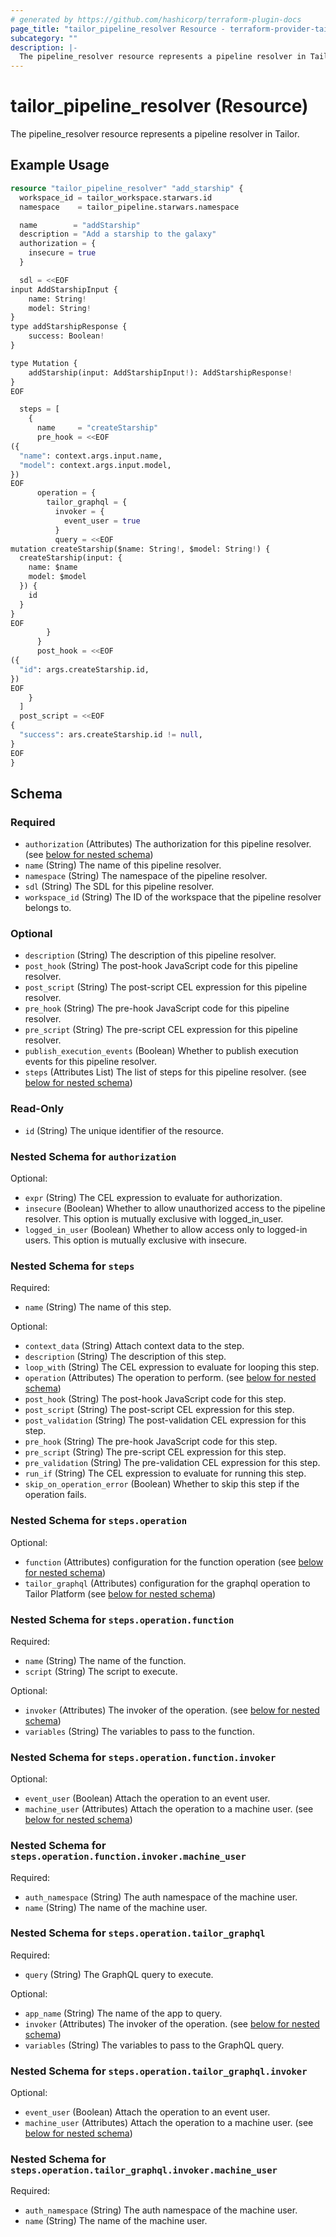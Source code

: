 ```yaml
---
# generated by https://github.com/hashicorp/terraform-plugin-docs
page_title: "tailor_pipeline_resolver Resource - terraform-provider-tailor"
subcategory: ""
description: |-
  The pipeline_resolver resource represents a pipeline resolver in Tailor.
---
```


# tailor_pipeline_resolver (Resource)

The pipeline_resolver resource represents a pipeline resolver in Tailor.

## Example Usage

```terraform
resource "tailor_pipeline_resolver" "add_starship" {
  workspace_id = tailor_workspace.starwars.id
  namespace    = tailor_pipeline.starwars.namespace

  name        = "addStarship"
  description = "Add a starship to the galaxy"
  authorization = {
    insecure = true
  }

  sdl = <<EOF
input AddStarshipInput {
    name: String!
    model: String!
}
type addStarshipResponse {
    success: Boolean!
}

type Mutation {
    addStarship(input: AddStarshipInput!): AddStarshipResponse!
}
EOF

  steps = [
    {
      name     = "createStarship"
      pre_hook = <<EOF
({
  "name": context.args.input.name,
  "model": context.args.input.model,
})
EOF
      operation = {
        tailor_graphql = {
          invoker = {
            event_user = true
          }
          query = <<EOF
mutation createStarship($name: String!, $model: String!) {
  createStarship(input: {
    name: $name
    model: $model
  }) {
    id
  }
}
EOF
        }
      }
      post_hook = <<EOF
({
  "id": args.createStarship.id,
})
EOF
    }
  ]
  post_script = <<EOF
{
  "success": ars.createStarship.id != null,
}
EOF
}
```

<!-- schema generated by tfplugindocs -->
## Schema

### Required

- `authorization` (Attributes) The authorization for this pipeline resolver. (see [below for nested schema](#nestedatt--authorization))
- `name` (String) The name of this pipeline resolver.
- `namespace` (String) The namespace of the pipeline resolver.
- `sdl` (String) The SDL for this pipeline resolver.
- `workspace_id` (String) The ID of the workspace that the pipeline resolver belongs to.

### Optional

- `description` (String) The description of this pipeline resolver.
- `post_hook` (String) The post-hook JavaScript code for this pipeline resolver.
- `post_script` (String) The post-script CEL expression for this pipeline resolver.
- `pre_hook` (String) The pre-hook JavaScript code for this pipeline resolver.
- `pre_script` (String) The pre-script CEL expression for this pipeline resolver.
- `publish_execution_events` (Boolean) Whether to publish execution events for this pipeline resolver.
- `steps` (Attributes List) The list of steps for this pipeline resolver. (see [below for nested schema](#nestedatt--steps))

### Read-Only

- `id` (String) The unique identifier of the resource.

<a id="nestedatt--authorization"></a>
### Nested Schema for `authorization`

Optional:

- `expr` (String) The CEL expression to evaluate for authorization.
- `insecure` (Boolean) Whether to allow unauthorized access to the pipeline resolver. This option is mutually exclusive with logged_in_user.
- `logged_in_user` (Boolean) Whether to allow access only to logged-in users. This option is mutually exclusive with insecure.


<a id="nestedatt--steps"></a>
### Nested Schema for `steps`

Required:

- `name` (String) The name of this step.

Optional:

- `context_data` (String) Attach context data to the step.
- `description` (String) The description of this step.
- `loop_with` (String) The CEL expression to evaluate for looping this step.
- `operation` (Attributes) The operation to perform. (see [below for nested schema](#nestedatt--steps--operation))
- `post_hook` (String) The post-hook JavaScript code for this step.
- `post_script` (String) The post-script CEL expression for this step.
- `post_validation` (String) The post-validation CEL expression for this step.
- `pre_hook` (String) The pre-hook JavaScript code for this step.
- `pre_script` (String) The pre-script CEL expression for this step.
- `pre_validation` (String) The pre-validation CEL expression for this step.
- `run_if` (String) The CEL expression to evaluate for running this step.
- `skip_on_operation_error` (Boolean) Whether to skip this step if the operation fails.

<a id="nestedatt--steps--operation"></a>
### Nested Schema for `steps.operation`

Optional:

- `function` (Attributes) configuration for the function operation (see [below for nested schema](#nestedatt--steps--operation--function))
- `tailor_graphql` (Attributes) configuration for the graphql operation to Tailor Platform (see [below for nested schema](#nestedatt--steps--operation--tailor_graphql))

<a id="nestedatt--steps--operation--function"></a>
### Nested Schema for `steps.operation.function`

Required:

- `name` (String) The name of the function.
- `script` (String) The script to execute.

Optional:

- `invoker` (Attributes) The invoker of the operation. (see [below for nested schema](#nestedatt--steps--operation--function--invoker))
- `variables` (String) The variables to pass to the function.

<a id="nestedatt--steps--operation--function--invoker"></a>
### Nested Schema for `steps.operation.function.invoker`

Optional:

- `event_user` (Boolean) Attach the operation to an event user.
- `machine_user` (Attributes) Attach the operation to a machine user. (see [below for nested schema](#nestedatt--steps--operation--function--invoker--machine_user))

<a id="nestedatt--steps--operation--function--invoker--machine_user"></a>
### Nested Schema for `steps.operation.function.invoker.machine_user`

Required:

- `auth_namespace` (String) The auth namespace of the machine user.
- `name` (String) The name of the machine user.




<a id="nestedatt--steps--operation--tailor_graphql"></a>
### Nested Schema for `steps.operation.tailor_graphql`

Required:

- `query` (String) The GraphQL query to execute.

Optional:

- `app_name` (String) The name of the app to query.
- `invoker` (Attributes) The invoker of the operation. (see [below for nested schema](#nestedatt--steps--operation--tailor_graphql--invoker))
- `variables` (String) The variables to pass to the GraphQL query.

<a id="nestedatt--steps--operation--tailor_graphql--invoker"></a>
### Nested Schema for `steps.operation.tailor_graphql.invoker`

Optional:

- `event_user` (Boolean) Attach the operation to an event user.
- `machine_user` (Attributes) Attach the operation to a machine user. (see [below for nested schema](#nestedatt--steps--operation--tailor_graphql--invoker--machine_user))

<a id="nestedatt--steps--operation--tailor_graphql--invoker--machine_user"></a>
### Nested Schema for `steps.operation.tailor_graphql.invoker.machine_user`

Required:

- `auth_namespace` (String) The auth namespace of the machine user.
- `name` (String) The name of the machine user.
